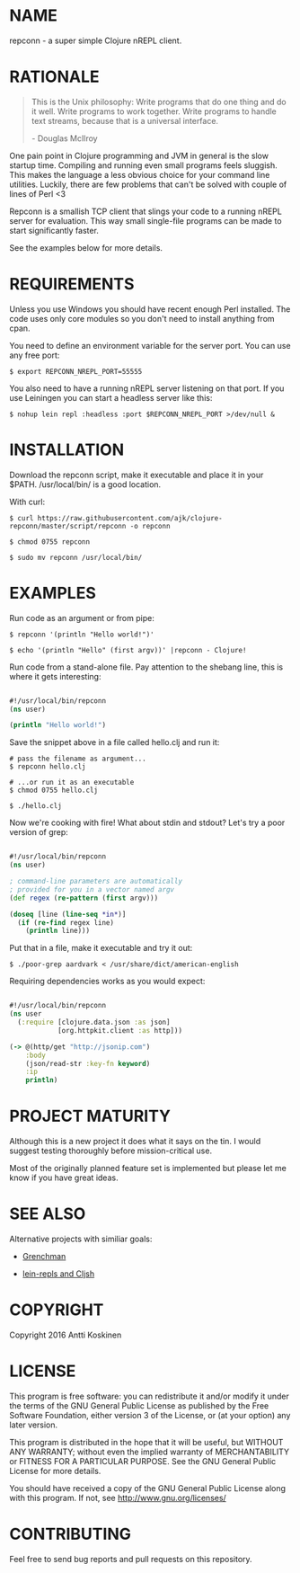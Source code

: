 # NAME

repconn - a super simple Clojure nREPL client.

# RATIONALE

> This is the Unix philosophy: Write programs that do one thing and do it well.
> Write programs to work together. Write programs to handle text streams,
> because that is a universal interface.
>
> \- Douglas McIlroy


One pain point in Clojure programming and JVM in general is the slow
startup time. Compiling and running even small programs feels sluggish.
This makes the language a less obvious choice for your command line utilities.
Luckily, there are few problems that can't be solved with couple of lines of
Perl \<3

Repconn is a smallish TCP client that slings your code to a running nREPL
server for evaluation. This way small single-file programs can be made to start
significantly faster.

See the examples below for more details.


# REQUIREMENTS

Unless you use Windows you should have recent enough Perl installed. The code
uses only core modules so you don't need to install anything from cpan.

You need to define an environment variable for the server port. You can use any
free port:

    $ export REPCONN_NREPL_PORT=55555

You also need to have a running nREPL server listening on that port. If you use
Leiningen you can start a headless server like this:

    $ nohup lein repl :headless :port $REPCONN_NREPL_PORT >/dev/null &


# INSTALLATION

Download the repconn script, make it executable and place it in your $PATH. /usr/local/bin/ is a good location.

With curl:

    $ curl https://raw.githubusercontent.com/ajk/clojure-repconn/master/script/repconn -o repconn

    $ chmod 0755 repconn

    $ sudo mv repconn /usr/local/bin/


# EXAMPLES

Run code as an argument or from pipe:

    $ repconn '(println "Hello world!")'

    $ echo '(println "Hello" (first argv))' |repconn - Clojure!


Run code from a stand-alone file. Pay attention to the shebang line, this is where it gets interesting:

```clojure

#!/usr/local/bin/repconn
(ns user)

(println "Hello world!")
```

Save the snippet above in a file called hello.clj and run it:

    # pass the filename as argument...
    $ repconn hello.clj

    # ...or run it as an executable
    $ chmod 0755 hello.clj

    $ ./hello.clj


Now we're cooking with fire! What about stdin and stdout? Let's try a poor version of grep:


```clojure

#!/usr/local/bin/repconn
(ns user)

; command-line parameters are automatically
; provided for you in a vector named argv
(def regex (re-pattern (first argv)))

(doseq [line (line-seq *in*)]
  (if (re-find regex line)
    (println line)))
```


Put that in a file, make it executable and try it out:


    $ ./poor-grep aardvark < /usr/share/dict/american-english


Requiring dependencies works as you would expect:

```clojure

#!/usr/local/bin/repconn
(ns user
  (:require [clojure.data.json :as json]
            [org.httpkit.client :as http]))

(-> @(http/get "http://jsonip.com")
    :body
    (json/read-str :key-fn keyword)
    :ip
    println)
```

# PROJECT MATURITY

Although this is a new project it does what it says on the tin. I would suggest
testing thoroughly before mission-critical use.

Most of the originally planned feature set is implemented but please let me
know if you have great ideas.



# SEE ALSO

Alternative projects with similiar goals:

- [Grenchman](http://leiningen.org/grench.html)

- [lein-repls and Cljsh](https://github.com/franks42/lein-repls)


# COPYRIGHT

Copyright 2016 Antti Koskinen

# LICENSE

This program is free software: you can redistribute it and/or modify
it under the terms of the GNU General Public License as published by
the Free Software Foundation, either version 3 of the License, or
(at your option) any later version.

This program is distributed in the hope that it will be useful,
but WITHOUT ANY WARRANTY; without even the implied warranty of
MERCHANTABILITY or FITNESS FOR A PARTICULAR PURPOSE.  See the
GNU General Public License for more details.

You should have received a copy of the GNU General Public License
along with this program.  If not, see http://www.gnu.org/licenses/

# CONTRIBUTING

Feel free to send bug reports and pull requests on this repository.
